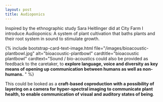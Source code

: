 ```yaml
---
layout: post
title: Audioponics
---
```


Inspired by the ethnographic study Sara Heitlinger did at City Farm I introduce Audioponics: A system of plant cultivation that baths plants and their root system in sound to stimulate growth. 

{% include bootstrap-card-text-image.html file="/images/bioacoustic-plantbowl.jpg" alt="bioacoustic-plantbowl" 
cardtitle="bioacoustic plantbowl" cardtext="Sound / bio-acoustics could also be provided as feedback to the caretaker, to **explore language, voice and diversity as key means of opening up communication between humans as well as non-humans.** " %}

This could be looked as a **craft-based coproduction with a possibility of layering on a camera for hyper-spectral imaging to communicate plant health, to enable communication of visual and auditory states of being**. 



